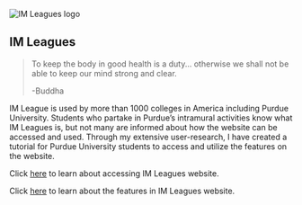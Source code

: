 
![IM Leagues logo](https://www.sandiego.edu/campusrecreation/images/IMLeagues%20Logo.png)
## IM Leagues
> To keep the body in good health is a duty... otherwise we shall not be able to keep our mind strong and clear.
>
>-Buddha

IM League is used by more than 1000 colleges in America including Purdue University. Students who partake in Purdue’s intramural activities know what IM Leagues is, but not many are informed about how the website can be accessed and used. Through my extensive user-research, I have created a tutorial for Purdue University students to access and utilize the features on the website.

Click [here](HowToAccessIMLeagues.md) to learn about accessing IM Leagues website.      

Click [here](Features.on.IMLeagues.md) to learn about the features in IM Leagues website.
